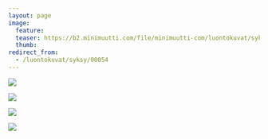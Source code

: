 ```yaml
---
layout: page
image:
  feature:
  teaser: https://b2.minimuutti.com/file/minimuutti-com/luontokuvat/syksy/DSC46755-245px.jpg
  thumb:
redirect_from:
  - /luontokuvat/syksy/00054
---
```


![](https://b2.minimuutti.com/file/minimuutti-com/luontokuvat/syksy/DSC46704-800px.jpg)

![](https://b2.minimuutti.com/file/minimuutti-com/luontokuvat/syksy/DSC46755-800px.jpg)

![](https://b2.minimuutti.com/file/minimuutti-com/luontokuvat/syksy/DSC46752-800px.jpg)

![](https://b2.minimuutti.com/file/minimuutti-com/luontokuvat/syksy/DSC46780-800px.jpg)
